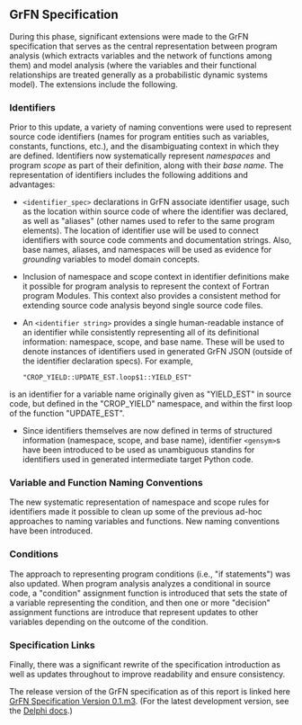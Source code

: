 ## GrFN Specification

During this phase, significant extensions were made to the GrFN
specification that serves as the central representation between program
analysis (which extracts variables and the network of functions among
them) and model analysis (where the variables and their functional
relationships are treated generally as a probabilistic dynamic systems
model). The extensions include the following.

### Identifiers

Prior to this update, a variety of naming conventions were used to
represent source code identifiers (names for program entities such as
variables, constants, functions, etc.), and the disambiguating context
in which they are defined. Identifiers now systematically represent
*namespaces* and program *scope* as part of their definition, along with
their *base name*. The representation of identifiers includes the
following additions and advantages:

- `<identifier_spec>` declarations in GrFN associate identifier usage,
  such as the location within source code of where the identifier was
declared, as well as \"aliases\" (other names used to refer to the same
program elements). The location of identifier use will be used to
connect identifiers with source code comments and documentation strings.
Also, base names, aliases, and namespaces will be used as evidence for
*grounding* variables to model domain concepts.
	
- Inclusion of namespace and scope context in identifier definitions
  make it possible for program analysis to represent the context of
Fortran program Modules. This context also provides a consistent method
for extending source code analysis beyond single source code files.
	
- An `<identifier string>` provides a single human-readable instance of
  an identifier while consistently representing all of its definitional
information: namespace, scope, and base name. These will be used to
denote instances of identifiers used in generated GrFN JSON (outside of
the identifier declaration specs). For example, 

	````
	"CROP_YIELD::UPDATE_EST.loop$1::YIELD_EST"
	````

is an identifier for a variable name originally given as
\"YIELD\_EST\" in source code, but defined in the \"CROP\_YIELD\"
namespace, and within the first loop of the function \"UPDATE\_EST\".
	
- Since identifiers themselves are now defined in terms of structured
  information (namespace, scope, and base name), identifier `<gensym>`s
have been introduced to be used as unambiguous standins for identifiers
used in generated intermediate target Python code.

### Variable and Function Naming Conventions

The new systematic representation of namespace and scope rules for
identifiers made it possible to clean up some of the previous ad-hoc
approaches to naming variables and functions. New naming conventions
have been introduced.

### Conditions

The approach to representing program conditions (i.e., \"if
statements\") was also updated. When program analysis analyzes a
conditional in source code, a \"condition\" assignment function is
introduced that sets the state of a variable representing the condition,
and then one or more \"decision\" assignment functions are introduce
that represent updates to other variables depending on the outcome of
the condition.

### Specification Links

Finally, there was a significant rewrite of the specification
introduction as well as updates throughout to improve readability and
ensure consistency. 

The release version of the GrFN specification as of this report is
linked here [GrFN Specification Version
0.1.m3](GrFN_specification_v0.1.m3). (For the latest development
version, see the [Delphi docs](https://ml4ai.github.io/delphi/grfn_spec.html).)

